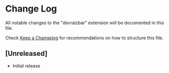 # Change Log

All notable changes to the "devraizbar" extension will be documented in this file.

Check [Keep a Changelog](http://keepachangelog.com/) for recommendations on how to structure this file.

## [Unreleased]

- Initial release